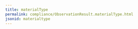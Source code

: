 ```yaml
---
title: materialType
permalink: compliance/ObservationResult.materialType.html
jsonid: materialtype
---
```

